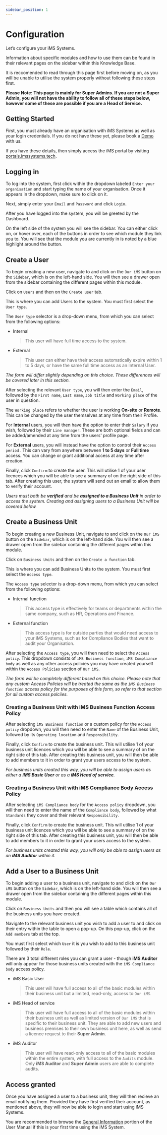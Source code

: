 ```yaml
---
sidebar_position: 1
---
```


# Configuration

Let’s configure your iMS Systems.

Information about specific modules and how to use them can be found in their relevant pages on the sidebar within this Knowledge Base. 

It is reccomended to read through this page first before moving on, as you will be unable to utilise the system properly without following these steps first.

**Please Note: This page is mainly for Super Admins. If you are not a Super Admin, you will not have the ability to follow all of these steps below, however some of these are possible if you are a Head of Service.**

## Getting Started

First, you must already have an organisation with iMS Systems as well as your login credentials. If you do not have these yet, please book a [Demo](https://imssystems.tech/bookDemo.php) with us.

If you have these details, then simply access the iMS portal by visiting [portals.imssystems.tech](https://portals.imssystems.tech).

## Logging in

To log into the system, first click within the dropdown labeled `Enter your organisation` and start typing the name of your organisation. Once it appears in the dropdown, make sure to click on it.

Next, simply enter your `Email` and `Password` and click `Login`.

After you have logged into the system, you will be greeted by the Dashboard. 

On the left side of the system you will see the sidebar. You can either click on, or hover over, each of the buttons in order to see which module they link you to. You will see that the module you are currently in is noted by a blue highlight around the button. 

## Create a User

To begin creating a new user, navigate to and click on the `Our iMS` button on the `Sidebar`, which is on the left-hand side. You will then see a drawer open from the sidebar containing the different pages within this module.

Click on `Users` and then on the `Create user` tab.

This is where you can add Users to the system. You must first select the `User type`.

The `User type` selector is a drop-down menu, from which you can select from the following options:

+ Internal

    > This user will have full time access to the system.

+ External

    > This user can either have their access automatically expire within 1 to 5 days, or have the same full time access as an Internal User.

*The form will differ slightly depending on this choice. These differences will be covered later in this section.*

After selecting the relevant `User type`, you will then enter the `Email`, followed by the `First name`, `Last name`, `Job title` and `Working place` of the user in question.

The `Working place` refers to whether the user is working **On-site** or **Remote**. This can be changed by the user themselves at any time from their Profile. 

For **Internal** users, you will then have the option to enter their `Salary` if you wish, followed by their `Line manager`. These are both optional fields and can be added/amended at any time from the users' profile page.

For **External** users, you will instead have the option to control their `Access period.` This can vary from anywhere between **1 to 5 days** or **Full time** access. You can change or grant additional access at any time after creation.

Finally, click `Confirm` to create the user. This will utilise 1 of your user licences which you will be able to see a summary of on the right side of this tab. After creating this user, the system will send out an email to allow them to verify their account.

*Users must both be **verified** and be **assigned to a Business Unit** in order to access the system. Creating and assigning users to a Business Unit will be covered below.*

## Create a Business Unit

To begin creating a new Business Unit, navigate to and click on the `Our iMS` button on the `Sidebar`, which is on the left-hand side. You will then see a drawer open from the sidebar containing the different pages within this module.

Click on `Business Units` and then on the `Create a function` tab.

This is where you can add Business Units to the system. You must first select the `Access type`.

The `Access type` selector is a drop-down menu, from which you can select from the following options:

+ Internal function

    > This access type is effectively for teams or departments within the same company, such as HR, Operations and Finance.

+ External function

    > This access type is for outside parties that would need access to your iMS Systems, such as for Compliance Bodies that want to audit your Organisation.

After selecting the `Access type`, you will then need to select the `Access policy`. This dropdown consists of `iMS Business function`, `iMS Compliance body` as well as any other access policies you may have created yourself within the `Access Policies` section of `Our iMS`. 

*The form will be completely different based on this choice. Please note that any custom Access Policies will be treated the same as the `iMS Business function` access policy for the purposes of this form, so refer to that section for all custom access polciies.*

### Creating a Business Unit with iMS Business Function Access Policy

After selecting `iMS Business function` or a custom policy for the `Access policy` dropdown, you will then need to enter the `Name` of the Business Unit, followed by its `Operating location` and `Responsibility`.

Finally, click `Confirm` to create the business unit. This will utilise 1 of your business unit licences which you will be able to see a summary of on the right side of this tab. After creating this business unit, you will then be able to add members to it in order to grant your users access to the system.

*For business units created this way, you will be able to assign users as either a **iMS Basic User** or as a **iMS Head of service**.*

### Creating a Business Unit with iMS Compliance Body Access Policy

After selecting `iMS Compliance body` for the `Access policy` dropdown, you will then need to enter the name of the `Compliance body`, followed by what `Standards` they cover and their relevant `Responsibility`.

Finally, click `Confirm` to create the business unit. This will utilise 1 of your business unit licences which you will be able to see a summary of on the right side of this tab. After creating this business unit, you will then be able to add members to it in order to grant your users access to the system.

*For business units created this way, you will only be able to assign users as an **iMS Auditor** within it.*

## Add a User to a Business Unit

To begin adding a user to a business unit, navigate to and click on the `Our iMS` button on the `Sidebar`, which is on the left-hand side. You will then see a drawer open from the sidebar containing the different pages within this module.

Click on `Business Units` and then you will see a table which contains all of the business units you have created.

Navigate to the relevant business unit you wish to add a user to and click on their entry within the table to open a pop-up. On this pop-up, click on the `Add members` tab at the top.

You must first select which `User` it is you wish to add to this business unit followed by their `Role`.

There are 3 total different roles you can grant a user - though **iMS Auditor** will only appear for those business units created with the `iMS Compliance body` access policy.

+ iMS Basic User

    > This user will have full access to all of the basic modules within their business unit but a limited, read-only, access to `Our iMS`.

+ iMS Head of service

    > This user will have full access to all of the basic modules within their business unit as well as limited version of `Our iMS` that is specific to their business unit. They are able to add new users and business premises to their own business unit here, as well as send a licence request to their **Super Admin**.

+ iMS Auditor

    > This user will have read-only access to all of the basic modules within the entire system, with full access to the `Audits` module. Only **iMS Auditor** and **Super Admin** users are able to complete audits.

## Access granted

Once you have assigned a user to a business unit, they will then recieve an email notifying them. Provided they have first verified their account, as mentioned above, they will now be able to login and start using iMS Systems.

You are recommended to browse the [General Information][] portion of the User Manual if this is your first time using the iMS System.

[Login]: ./General%20Information/new_user#logging-in
[iMS]: https://imssystems.tech/ "iMS Homepage"
[myIMS]: https://my.imssystems.tech/ "Demo iMS"
[Permissions]: ./permission "Link to Permissions Page"
[General Information]: ./General%20Information/quick_links
[FAQ]: ./faq